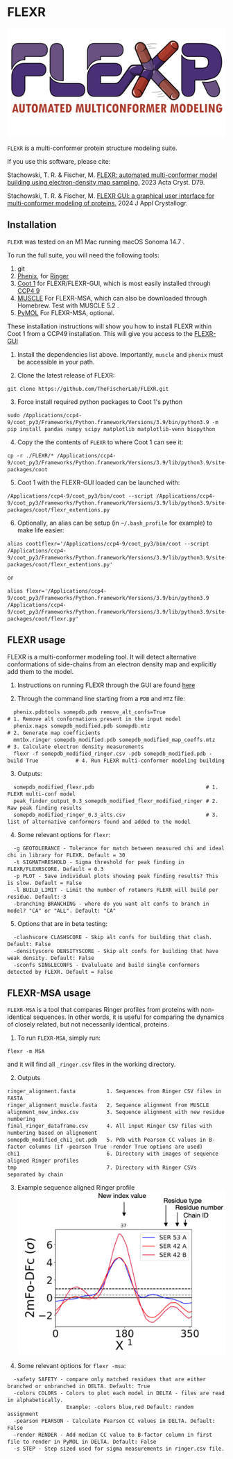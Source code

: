 # FLEXR
![logo](img/logo.png)

`FLEXR` is a multi-conformer protein structure modeling suite.

If you use this software, please cite:

Stachowski, T. R. & Fischer, M.
[FLEXR: automated multi-conformer model building using electron-density map sampling.](https://doi.org/10.1107/S2059798323002498)
2023 Acta Cryst. D79.

Stachowski, T. R. & Fischer, M.
[FLEXR GUI: a graphical user interface for multi-conformer modeling of proteins.](https://doi.org/10.1107/S1600576724001523)
2024 J Appl Crystallogr.

## Installation

`FLEXR` was tested on an M1 Mac running macOS Sonoma 14.7 .

To run the full suite, you will need the following tools:
1. git
2. [Phenix](https://phenix-online.org), for [Ringer](https://bl831.als.lbl.gov/ringer/)
3. [Coot 1](https://pemsley.github.io/coot/) for FLEXR/FLEXR-GUI, which is most easily installed through [CCP4 9](https://www.ccp4.ac.uk/download/#os=macos)
4. [MUSCLE](https://www.drive5.com/muscle/) For FLEXR-MSA, which can also be downloaded through Homebrew. Test with MUSCLE 5.2 .
5. [PyMOL](https://pymol.org) For FLEXR-MSA, optional.

These installation instructions will show you how to install FLEXR within Coot 1 from a CCP49 installation.
This will give you access to the [FLEXR-GUI](https://github.com/TheFischerLab/FLEXR-GUI)

1. Install the dependencies list above. Importantly, `muscle` and `phenix` must be accessible in your path.

2. Clone the latest release of FLEXR:
```
git clone https://github.com/TheFischerLab/FLEXR.git
```
3. Force install required python packages to Coot 1's python
```
sudo /Applications/ccp4-9/coot_py3/Frameworks/Python.framework/Versions/3.9/bin/python3.9 -m pip install pandas numpy scipy matplotlib matplotlib-venn biopython
```
4. Copy the the contents of `FLEXR` to where Coot 1 can see it:
```
cp -r ./FLEXR/* /Applications/ccp4-9/coot_py3/Frameworks/Python.framework/Versions/3.9/lib/python3.9/site-packages/coot
```
5. Coot 1 with the FLEXR-GUI loaded can be launched with:
```
/Applications/ccp4-9/coot_py3/bin/coot --script /Applications/ccp4-9/coot_py3/Frameworks/Python.framework/Versions/3.9/lib/python3.9/site-packages/coot/flexr_extentions.py
```
6. Optionally, an alias can be setup (in `~/.bash_profile` for example) to make life easier:
```
alias coot1flexr='/Applications/ccp4-9/coot_py3/bin/coot --script /Applications/ccp4-9/coot_py3/Frameworks/Python.framework/Versions/3.9/lib/python3.9/site-packages/coot/flexr_extentions.py'
```
or
```
alias flexr='/Applications/ccp4-9/coot_py3/Frameworks/Python.framework/Versions/3.9/bin/python3.9 /Applications/ccp4-9/coot_py3/Frameworks/Python.framework/Versions/3.9/lib/python3.9/site-packages/coot/flexr.py'
```

## FLEXR usage

FLEXR is a multi-conformer modeling tool.
It will detect alternative conformations of side-chains from an electron density map and explicitly add them to the model.

1. Instructions on running FLEXR through the GUI are found [here](https://github.com/TheFischerLab/FLEXR-GUI)

2. Through the command line starting from a `PDB` and `MTZ` file:
```
  phenix.pdbtools somepdb.pdb remove_alt_confs=True                                     # 1. Remove alt conformations present in the input model
  phenix.maps somepdb_modified.pdb somepdb.mtz                                          # 2. Generate map coefficients
  mmtbx.ringer somepdb_modified.pdb somepdb_modified_map_coeffs.mtz                     # 3. Calculate electron density measurements
  flexr -f somepdb_modified_ringer.csv -pdb somepdb_modified.pdb -build True            # 4. Run FLEXR multi-conformer modeling building
```
3. Outputs:
```
  somepdb_modified_flexr.pdb                                    # 1. FLEXR multi-conf model
  peak_finder_output_0.3_somepdb_modified_flexr_modified_ringer # 2. Raw peak finding results
  somepdb_modified_ringer_0.3_alts.csv                          # 3. list of alternative conformers found and added to the model
```
4. Some relevant options for `flexr`:
```
  -g GEOTOLERANCE - Tolerance for match between measured chi and ideal chi in library for FLEXR. Default = 30
  -t SIGMATHRESHOLD - Sigma threshold for peak finding in FLEXR/FLEXRSCORE. Default = 0.3
  -p PLOT - Save individual plots showing peak finding results? This is slow. Default = False
  -l BUILD_LIMIT - Limit the number of rotamers FLEXR will build per residue. Default: 3
  -branching BRANCHING - where do you want alt confs to branch in model? "CA" or "ALL". Default: "CA"
```
5. Options that are in beta testing:
```
  -clashscore CLASHSCORE - Skip alt confs for building that clash. Default: False
  -densityscore DENSITYSCORE - Skip alt confs for building that have weak density. Default: False
  -sconfs SINGLECONFS - Evaluluate and build single conformers detected by FLEXR. Default = False
```

## FLEXR-MSA usage

`FLEXR-MSA` is a tool that compares Ringer profiles from proteins with non-identical sequences.
In other words, it is useful for comparing the dynamics of closely related, but not necessarily identical, proteins.

1. To run `FLEXR-MSA`, simply run:
```
flexr -m MSA
```
and it will find all `_ringer.csv` files in the working directory.

2. Outputs
```
ringer_alignment.fasta          1. Sequences from Ringer CSV files in FASTA
ringer_alignment_muscle.fasta   2. Sequence alignment from MUSCLE
alignment_new_index.csv         3. Sequence alignment with new residue numbering
final_ringer_dataframe.csv      4. All input Ringer CSV files with numbering based on alignement
somepdb_modified_chi1_out.pdb   5. Pdb with Pearson CC values in B-factor columns (if -pearson True -render True options are used)
chi1                            6. Directory with images of sequence aligned Ringer profiles
tmp                             7. Directory with Ringer CSVs separated by chain
```

3. Example sequence aligned Ringer profile
![msa](img/msa.png)

2. Some relevant options for `flexr -msa`:
```
  -safety SAFETY - compare only matched residues that are either branched or unbranched in DELTA. Default: True
  -colors COLORS - Colors to plot each model in DELTA - files are read in alphabetically.
                   Example: -colors blue,red Default: random assignment
  -pearson PEARSON - Calculate Pearson CC values in DELTA. Default: False
  -render RENDER - Add median CC value to B-factor column in first file to render in PyMOL in DELTA. Default: False
  -s STEP - Step sized used for sigma measurements in ringer.csv file.
```






















